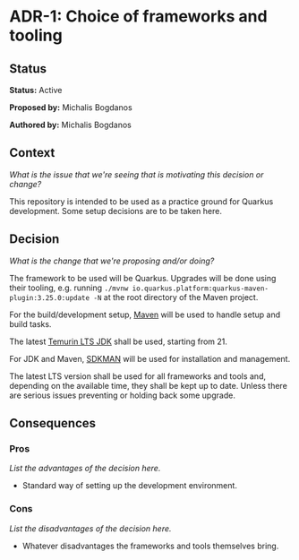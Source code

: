 
# ADR-1: Choice of frameworks and tooling

## Status

**Status:** Active

**Proposed by:** Michalis Bogdanos

**Authored by:** Michalis Bogdanos

## Context

_What is the issue that we're seeing that is motivating this decision or change?_ 

This repository is intended to be used as a practice ground for Quarkus development. 
Some setup decisions are to be taken here.

## Decision

_What is the change that we're proposing and/or doing?_ 

The framework to be used will be Quarkus. 
Upgrades will be done using their tooling, e.g. running  `./mvnw io.quarkus.platform:quarkus-maven-plugin:3.25.0:update -N` 
at the root directory of the Maven project.

For the build/development setup, [Maven](https://quarkus.io/guides/maven-tooling) will be used to handle setup and 
build tasks. 

The latest [Temurin LTS JDK](https://adoptium.net/en-GB/temurin/releases) shall be used, starting from 21.

For JDK and Maven, [SDKMAN](https://sdkman.io/) will be used for installation and management.

The latest LTS version shall be used for all frameworks and tools and, depending on the available time, they shall be 
kept up to date. Unless there are serious issues preventing or holding back some upgrade.

## Consequences

### Pros 

_List the advantages of the decision here._

- Standard way of setting up the development environment.

### Cons

_List the disadvantages of the decision here._

- Whatever disadvantages the frameworks and tools themselves bring.

